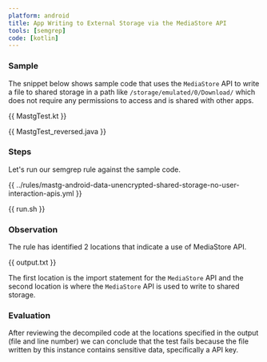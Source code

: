 ```yaml
---
platform: android
title: App Writing to External Storage via the MediaStore API
tools: [semgrep]
code: [kotlin]
---
```


### Sample

The snippet below shows sample code that uses the `MediaStore` API to write a file to shared storage in a path like `/storage/emulated/0/Download/` which does not require any permissions to access and is shared with other apps.

{{ MastgTest.kt }}

{{ MastgTest_reversed.java }}

### Steps

Let's run our semgrep rule against the sample code.

{{ ../rules/mastg-android-data-unencrypted-shared-storage-no-user-interaction-apis.yml }}

{{ run.sh }}

### Observation

The rule has identified 2 locations that indicate a use of MediaStore API.

{{ output.txt }}

The first location is the import statement for the `MediaStore` API and the second location is where the `MediaStore` API is used to write to shared storage.

### Evaluation

After reviewing the decompiled code at the locations specified in the output (file and line number) we can conclude that the test fails because the file written by this instance contains sensitive data, specifically a API key.

